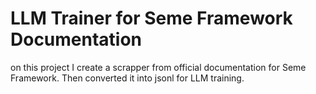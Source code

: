 # LLM Trainer for Seme Framework Documentation

on this project I create a scrapper from official documentation for Seme Framework. Then converted it into jsonl for LLM training.

